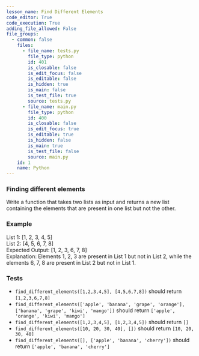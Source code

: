 ```yaml
---
lesson_name: Find Different Elements
code_editor: True
code_execution: True
adding_file_allowed: False
file_groups:
  - common: false
    files:
      - file_name: tests.py
        file_type: python
        id: 401
        is_closable: false
        is_edit_focus: false
        is_editable: false
        is_hidden: true
        is_main: false
        is_test_file: true
        source: tests.py
      - file_name: main.py
        file_type: python
        id: 400
        is_closable: false
        is_edit_focus: true
        is_editable: true
        is_hidden: false
        is_main: true
        is_test_file: false
        source: main.py
    id: 1
    name: Python
---
```


### Finding different elements

Write a function that takes two lists as input and returns a new list containing the elements that are present in one list but not the other.

### Example

List 1: [1, 2, 3, 4, 5]<br />
List 2: [4, 5, 6, 7, 8]<br />
Expected Output: [1, 2, 3, 6, 7, 8]<br />
Explanation: Elements 1, 2, 3 are present in List 1 but not in List 2, while the elements 6, 7, 8 are present in List 2 but not in List 1.

### Tests

<ul>
<li id="test-1"><code>find_different_elements([1,2,3,4,5], [4,5,6,7,8])</code> should return <code>[1,2,3,6,7,8]</code></li>
<li id="test-2"><code>find_different_elements(['apple', 'banana', 'grape', 'orange'], ['banana', 'grape', 'kiwi', 'mango'])</code> should return <code>['apple', 'orange', 'kiwi', 'mango']</code></li>
<li id="test-3"><code>find_different_elements([1,2,3,4,5], [1,2,3,4,5])</code> should return <code>[]</code></li>
<li id="test-4"><code>find_different_elements([10, 20, 30, 40], [])</code> should return <code>[10, 20, 30, 40]</code></li>
<li id="test-5"><code>find_different_elements([], ['apple', 'banana', 'cherry'])</code> should return <code>['apple', 'banana', 'cherry']</code></li>
</ul>
